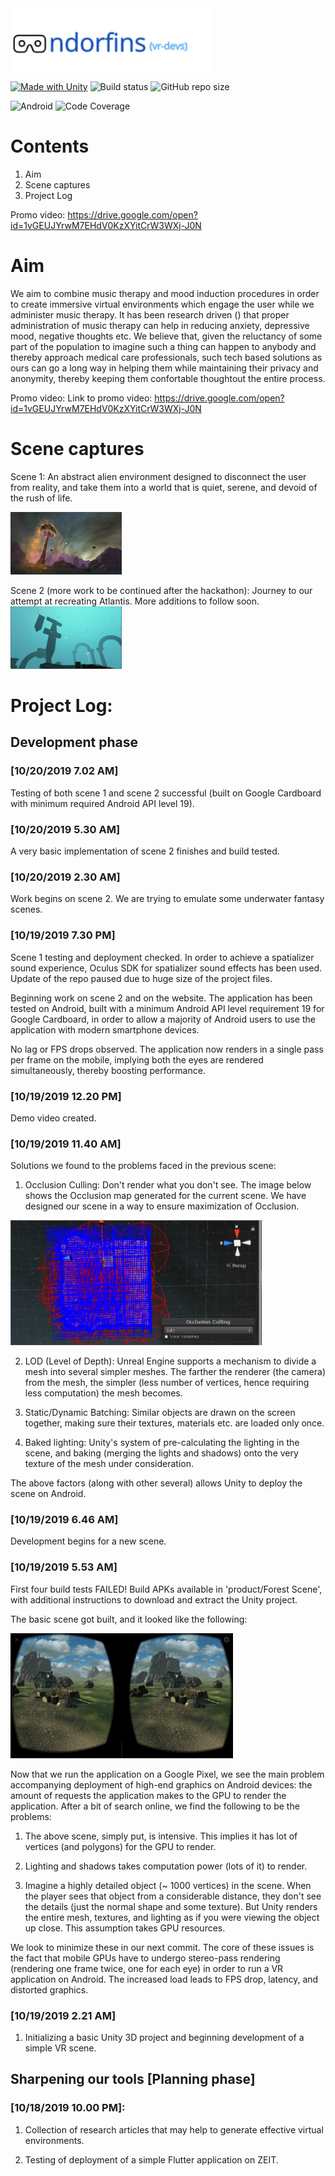 <img src="images/logo.png" height="100"/> 

[![Made with Unity](https://img.shields.io/badge/Made%20with-Unity-57b9d3.svg?style=flat&logo=data%3Aimage%2Fpng%3Bbase64%2CiVBORw0KGgoAAAANSUhEUgAAAA4AAAAOCAMAAAAolt3jAAABklBMVEUIJCYRLjARLzEWICcbIyYcLDQdJS4dKjMdLTQeKTMeKTUeKjMeKzMeKzQeNDceNTkeNzkeODkfIy8fJi8fJjAfMDQgJzEgKDIgKTIgMTUgMjkhJjAhKDMhKTIhKTQhKzYhLDYhLDchLjUhLjYiKTAiLDciLTgjKjIjLTcjLjkkLTgnKDYnKTYnLjb%2F%2F%2F%2F%2F%2F%2F%2F%2F%2F%2F%2F%2F%2F%2F%2F%2F%2F%2F%2F%2F%2F%2F%2F%2F%2F%2F%2F%2F%2F%2F%2F%2F%2F%2F%2F%2F%2F%2F%2F%2F%2F%2F%2F%2F%2F%2F%2F%2F%2F%2F%2F%2F%2F%2F%2F%2F%2F%2F%2F%2F%2F%2F%2F%2F%2F%2F%2F%2F%2F%2F%2F%2F%2F%2F%2F%2F%2F%2F%2F%2F%2F%2F%2F%2F%2F%2F%2F%2F%2F%2F%2F%2F%2F%2F%2F%2F%2F%2F%2F%2F%2F%2F%2F%2F%2F%2F%2F%2F%2F%2F%2F%2F%2F%2F%2F%2F%2F%2F%2F%2F%2F%2F%2F%2F%2F%2F%2F%2F%2F%2F%2F%2F%2F%2F%2F%2F%2F%2F%2F%2F%2F%2F%2F%2F%2F%2F%2F%2F%2F%2F%2F%2F%2F%2F%2F%2F%2F%2F%2F%2F%2F%2F%2F%2F%2F%2F%2F%2F%2F%2F%2F%2F%2F%2F%2F%2F%2F%2F%2F%2F%2F%2F%2F%2F%2F%2F%2F%2F%2F%2F%2F%2F%2F%2F%2F%2F%2F%2F%2F%2F%2F%2F%2F%2F%2F%2F%2F%2F%2F%2F%2F%2F%2F%2F%2F%2F%2F%2F%2F%2F%2F%2F%2F%2F%2F%2F%2F%2F%2F%2F%2F%2F%2F%2F%2F%2F%2F%2F%2F%2F%2F%2F%2F%2F%2F%2F%2F%2F%2F%2F%2F%2F%2F%2F%2F%2F%2F%2F%2F%2F%2F%2F%2F%2F%2F%2F%2F%2F%2F%2F%2F%2F%2F%2F%2F%2F%2F%2F%2F%2F%2F%2F%2F%2F%2F%2F%2F%2F%2F%2F%2F%2F%2F%2F%2F%2F%2F%2F%2F%2F%2F%2F%2F%2F%2F%2F%2F%2F%2F%2F%2F%2F%2F%2F%2F%2F%2F%2F%2F%2F%2F%2F%2F%2F%2F%2F%2F%2F%2F%2F%2F%2F%2F%2F%2F%2F%2F%2F%2F%2F%2F%2F%2F%2F%2F%2F%2F%2F%2F%2F9oVHO%2FAAAAhXRSTlMAAAAAAAAAAAAAAAAAAAAAAAAAAAAAAAAAAAAAAAAAAAAAAAAAAAAAAAAAAAAAAQUGCAkMDhATFBcZGh0hIyYtNT1IS05RVFZXW1xeYWNnbG9wcXN2eHt9goaKkpWXo6usrbCztLW2ubq7vL2%2Bv8HDxsjKzNfY5OXn6%2Bzt8fP09vj5%2FP3%2BxDGH3QAAAMlJREFUeAFjUFTiZ5AWEFQ1dgwvDuIEc8WkHDJrW1tb07nBXHOb%2FPIYz7LWSgsgl8%2B9NclWjz24LrTVmUFR2b0110SE1aYhyqg%2BmkHRozXNkE2LI67KXDy7iMG7uTUnITU5s9WXhSfQi8GvtbUgMz%2BvsNVLSMbfjUHUpzVRX0VXPb7ClCujiEGSyac1xUhY1q4pwqAulkGSkdmnNd5KTiKsJqDVBcTVtLbPL410LW%2BptgRz5dUcixpbW1qzuMFcBW0dDTOnqJIQXgB6SzT11MCPiQAAAABJRU5ErkJggg%3D%3D)](https://unity3d.com) ![Build status](https://img.shields.io/badge/build-passing-brightgreen) ![GitHub repo size](https://img.shields.io/github/repo-size/hackabit19/vr-devs) 

![Android](https://img.shields.io/badge/android-API%2019-green) ![Code Coverage](https://img.shields.io/badge/coverage-100%25-brightgreen)

# Contents
1. Aim
2. Scene captures
3. Project Log

Promo video: https://drive.google.com/open?id=1vGEUJYrwM7EHdV0KzXYitCrW3WXj-J0N

# Aim
We aim to combine music therapy and mood induction procedures in order to create immersive virtual environments which engage the user while we administer music therapy. It has been research driven () that proper administration of music therapy can help in reducing anxiety, depressive mood, negative thoughts etc. We believe that, given the reluctancy of some part of the population to imagine such a thing can happen to anybody and thereby approach medical care professionals, such tech based solutions as ours can go a long way in helping them while maintaining their privacy and anonymity, thereby keeping them confortable thoughtout the entire process.

Promo video: Link to promo video: https://drive.google.com/open?id=1vGEUJYrwM7EHdV0KzXYitCrW3WXj-J0N

# Scene captures
Scene 1: An abstract alien environment designed to disconnect the user from reality, and take them into a world that is quiet, serene, and devoid of the rush of life.

<img src="images/Pic1.PNG" height="100"/> 

Scene 2 (more work to be continued after the hackathon): Journey to our attempt at recreating Atlantis. More additions to follow soon.
<img src="images/Pic2.PNG" height="100"/> 

# Project Log:

## Development phase

### [10/20/2019 7.02 AM]
Testing of both scene 1 and scene 2 successful (built on Google Cardboard with minimum required Android API level 19).


### [10/20/2019 5.30 AM]
A very basic implementation of scene 2 finishes and build tested.

### [10/20/2019 2.30 AM]
Work begins on scene 2. We are trying to emulate some underwater fantasy scenes.

### [10/19/2019 7.30 PM]
Scene 1 testing and deployment checked. In order to achieve a spatializer sound experience, Oculus SDK for spatializer sound effects has been used. Update of the repo paused due to huge size of the project files.

Beginning work on scene 2 and on the website. The application has been tested on Android, built with a minimum Android API level requirement 19 for Google Cardboard, in order to allow a majority of Android users to use the application with modern smartphone devices. 

No lag or FPS drops observed. The application now renders in a single pass per frame on the mobile, implying both the eyes are rendered simultaneously, thereby boosting performance. 

### [10/19/2019 12.20 PM]
Demo video created.
### [10/19/2019 11.40 AM]
Solutions we found to the problems faced in the previous scene:

1. Occlusion Culling: Don't render what you don't see. The image below shows the Occlusion map generated for the current scene. We have designed our scene in a way to ensure maximization of Occlusion.
<img src="images/Occlusion_data.PNG" height="200"/> 

2. LOD (Level of Depth): Unreal Engine supports a mechanism to divide a mesh into several simpler meshes. The farther the renderer (the camera) from the mesh, the simpler (less number of vertices, hence requiring less computation) the mesh becomes.

3. Static/Dynamic Batching: Similar objects are drawn on the screen together, making sure their textures, materials etc. are loaded only once.

4. Baked lighting: Unity's system of pre-calculating the lighting in the scene, and baking (merging the lights and shadows) onto the very texture of the mesh under consideration.

The above factors (along with other several) allows Unity to deploy the scene on Android.

### [10/19/2019 6.46 AM]
Development begins for a new scene.
### [10/19/2019 5.53 AM]

First four build tests FAILED! Build APKs available in 'product/Forest Scene', with additional instructions to download and extract the Unity project. 

The basic scene got built, and it looked like the following:

<img src="images/First_draft_scene.jpg" height="200"/> 

Now that we run the application on a Google Pixel, we see the main problem accompanying deployment of high-end graphics on Android devices: the amount of requests the application makes to the GPU to render the application. After a bit of search online, we find the following to be the problems:

1. The above scene, simply put, is intensive. This implies it has lot of vertices (and polygons) for the GPU to render. 

2. Lighting and shadows takes computation power (lots of it) to render. 

3. Imagine a highly detailed object (~ 1000 vertices) in the scene. When the player sees that object from a considerable distance, they don't see the details (just the normal shape and some texture). But Unity renders the entire mesh, textures, and lighting as if you were viewing the object up close. This assumption takes GPU resources.

We look to minimize these in our next commit. The core of these issues is the fact that mobile GPUs have to undergo stereo-pass rendering (rendering one frame twice, one for each eye) in order to run a VR application on Android. The increased load leads to FPS drop, latency, and distorted graphics.


### [10/19/2019 2.21 AM]

1. Initializing a basic Unity 3D project and beginning development of a simple VR scene.

## Sharpening our tools [Planning phase]
### [10/18/2019 10.00 PM]: 

1. Collection of research articles that may help to generate effective virtual environments.

2. Testing of deployment of a simple Flutter application on ZEIT. 
